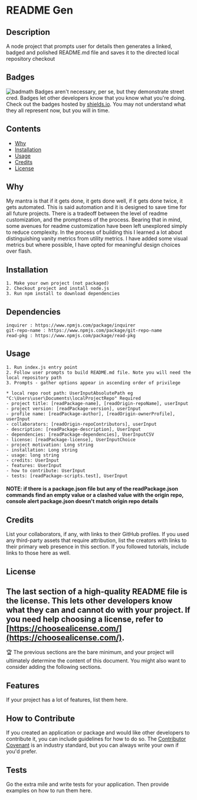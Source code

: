 # README Gen
## Description
A node project that prompts user for details then generates a linked, badged and polished README.md file and saves it to the directed local repository checkout

## Badges
![badmath](https://img.shields.io/github/languages/top/nielsenjared/badmath)
Badges aren't necessary, per se, but they demonstrate street cred. Badges let other developers know that you know what you're doing. Check out the badges hosted by [shields.io](https://shields.io/). You may not understand what they all represent now, but you will in time.

## Contents
- [Why](#why)
- [Installation](#installation)
- [Usage](#usage)
- [Credits](#credits)
- [License](#license)

## Why
My mantra is that if it gets done, it gets done well, if it gets done twice, it gets automated. This is said automation and it is designed to save time for all future projects. There is a  tradeoff between the level of readme customization, and the promptness of the process. Bearing that in mind, some avenues for readme customization have been left unexplored simply to reduce complexity. In the process of building this I learned a lot about distinguishing vanity metrics from utility metrics. I have added some visual metrics but where possible, I have opted for meaningful design choices over flash.

## Installation
```
1. Make your own project (not packaged)
2. Checkout project and install node.js
3. Run npm install to download dependencies
```

## Dependencies
```
inquirer : https://www.npmjs.com/package/inquirer 
git-repo-name : https://www.npmjs.com/package/git-repo-name
read-pkg : https://www.npmjs.com/package/read-pkg 
```
## Usage
```
1. Run index.js entry point
2. Follow user prompts to build README.md file. Note you will need the local repository path  
3. Prompts - gather options appear in ascending order of privilege

* local repo root path: UserInputAbsolutePath eg "C:\Users\user\Documents\localProjectRepo" Required   
- project title: [readPackage-name], [readOrigin-repoName], userInput  
- project version: [readPackage-version], userInput  
- profile name: [readPackage-author], [readOrigin-ownerProfile], userInput  
- collaborators: [readOrigin-repoContributors], userInput  
- description: [readPackage-description], UserInput  
- dependencies: [readPackage-dependencies], UserInputCSV  
- license: [readPackage-license], UserInputChoice  
- project motivation: Long string  
- installation: Long string  
- usage: long string   
- credits: UserInput   
- features: UserInput  
- how to contribute: UserInput    
- tests: [readPackage-scripts.test], UserInput  
```
#### NOTE: if there is a package.json file but any of the readPackage.json commands find an empty value or a clashed value with the origin repo, console alert package.json doesn't match origin repo details

<!-- ![alt text](assets/images/usageScreencap.gif); -->

## Credits
List your collaborators, if any, with links to their GitHub profiles.
If you used any third-party assets that require attribution, list the creators with links to their primary web presence in this section.
If you followed tutorials, include links to those here as well.
## License
The last section of a high-quality README file is the license. This lets other developers know what they can and cannot do with your project. If you need help choosing a license, refer to [https://choosealicense.com/](https://choosealicense.com/).
---
🏆 The previous sections are the bare minimum, and your project will ultimately determine the content of this document. You might also want to consider adding the following sections.
## Features
If your project has a lot of features, list them here.
## How to Contribute
If you created an application or package and would like other developers to contribute it, you can include guidelines for how to do so. The [Contributor Covenant](https://www.contributor-covenant.org/) is an industry standard, but you can always write your own if you'd prefer.
## Tests
Go the extra mile and write tests for your application. Then provide examples on how to run them here.

